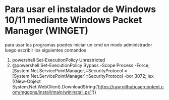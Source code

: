 # Para usar el instalador de Windows 10/11 mediante Windows Packet Manager (WINGET)


para usar los programas puedes iniciar un cmd en modo administrador 
luego escribir los siguientes comandos 

1. powershell Set-ExecutionPolicy Unrestricted
2. @powershell Set-ExecutionPolicy Bypass -Scope Process -Force; [System.Net.ServicePointManager]::SecurityProtocol = [System.Net.ServicePointManager]::SecurityProtocol -bor 3072; iex ((New-Object System.Net.WebClient).DownloadString('https://raw.githubusercontent.com/mggons/install/main/wininstall.ps1'))
